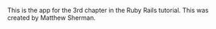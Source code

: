 This is the app for the 3rd chapter in the Ruby Rails tutorial.
This was created by Matthew Sherman.